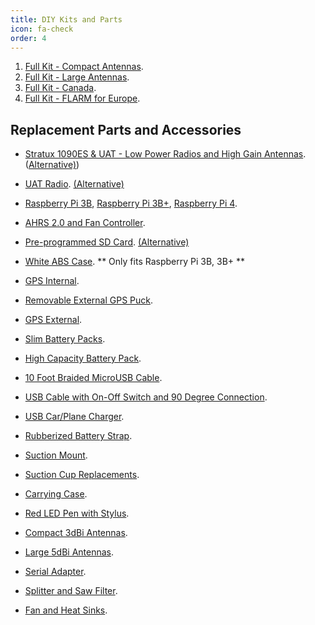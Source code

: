 ```yaml
---
title: DIY Kits and Parts
icon: fa-check
order: 4
---
```

1. [Full Kit - Compact Antennas](https://amzn.to/3nWoMRf).
2. [Full Kit - Large Antennas](https://amzn.to/3hTeEc8).
3. [Full Kit - Canada](https://www.amazon.ca/dp/B01N4LEDD1).
4. [Full Kit - FLARM for Europe](https://amzn.to/3hAk0qw).

## Replacement Parts and Accessories

* [Stratux 1090ES &amp; UAT - Low Power Radios and High Gain Antennas](https://amzn.to/36wQFqv). ([Alternative)](https://amzn.to/43tcgwz))
* [UAT Radio](https://amzn.to/3ryTn9Z). [(Alternative)](https://amzn.to/3OfhgAK)
* [Raspberry Pi 3B](https://amzn.to/2ZKzAGT), [Raspberry Pi 3B+](https://amzn.to/3bqniKx), [Raspberry Pi 4](https://amzn.to/3nHLNZl).
* [AHRS 2.0 and Fan Controller](https://amzn.to/39Kemxs).
* [Pre-programmed SD Card](https://amzn.to/2FsorkV). [(Alternative)](https://amzn.to/3XWOiJ3)
* [White ABS Case](https://www.amazon.ca/dp/B072ND582W). ** Only fits Raspberry Pi 3B, 3B+ **  

* [GPS Internal](https://amzn.to/2N0dhrK).
* [Removable External GPS Puck](https://amzn.to/3hqjawv).
* [GPS External](https://amzn.to/36vcKps).

* [Slim Battery Packs](https://amzn.to/44I9Mvo).
* [High Capacity Battery Pack](https://amzn.to/2Js2KHl).
* [10 Foot Braided MicroUSB Cable](https://amzn.to/3K3aETE).
* [USB Cable with On-Off Switch and 90 Degree Connection](https://amzn.to/3J0kZxv).
* [USB Car/Plane Charger](https://amzn.to/30JuVKk).
* [Rubberized Battery Strap](https://amzn.to/2WRGDgp).

* [Suction Mount](https://amzn.to/37R6Sav).
* [Suction Cup Replacements](https://amzn.to/2KHlLpL).
* [Carrying Case](https://amzn.to/3hBv4DT).
* [Red LED Pen with Stylus](https://amzn.to/3hBv6M1).

* [Compact 3dBi Antennas](https://amzn.to/3hqwlgI).
* [Large 5dBi Antennas](https://amzn.to/3hsM6UC).

* [Serial Adapter](https://amzn.to/3nY3L8S).
* [Splitter and Saw Filter](https://amzn.to/38IFkpB).
* [Fan and Heat Sinks](https://amzn.to/34Q0XDn).
